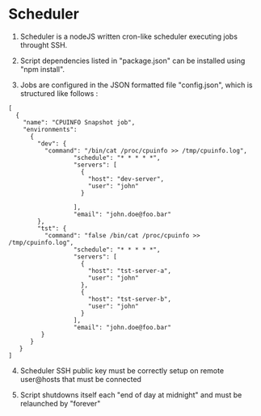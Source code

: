 # Scheduler

1. Scheduler is a nodeJS written cron-like scheduler executing jobs throught SSH.

2. Script dependencies listed in "package.json" can be installed using "npm install".

3. Jobs are configured in the JSON formatted file "config.json", which is structured like follows :

```
[
  {
    "name": "CPUINFO Snapshot job",
    "environments":
      {
        "dev": {
          "command": "/bin/cat /proc/cpuinfo >> /tmp/cpuinfo.log",
                  "schedule": "* * * * *",
                  "servers": [
                    {
                      "host": "dev-server",
                      "user": "john"
                    }

                  ],
                  "email": "john.doe@foo.bar"
        },
        "tst": {
          "command": "false /bin/cat /proc/cpuinfo >> /tmp/cpuinfo.log",
                  "schedule": "* * * * *",
                  "servers": [
                    {
                      "host": "tst-server-a",
                      "user": "john"
                    },
                    {
                      "host": "tst-server-b",
                      "user": "john"
                    }
                  ],
                  "email": "john.doe@foo.bar"
         }
      }
   }
]
```

4. Scheduler SSH public key must be correctly setup on remote user@hosts that must be connected

5. Script shutdowns itself each "end of day at midnight" and must be relaunched by "forever"
